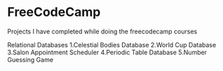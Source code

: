 # FreeCodeCamp
Projects I have completed while doing the freecodecamp courses

Relational Databases
1.Celestial Bodies Database
2.World Cup Database
3.Salon Appointment Scheduler
4.Periodic Table Database
5.Number Guessing Game
